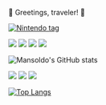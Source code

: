 📜 Greetings, traveler! 📜

[![Nintendo tag](https://img.shields.io/badge/Nintendo_Switch-E60012?style=for-the-badge&logo=nintendo-switch&logoColor=white)](https://github.com/lmansoldo)

[![](https://img.shields.io/badge/React-20232A?style=for-the-badge&logo=react&logoColor=61DAFB)](https://reactjs.org/)
[![](https://img.shields.io/badge/Vue.js-35495E?style=for-the-badge&logo=vue.js&logoColor=4FC08D)](https://vuejs.org/)
[![](https://img.shields.io/badge/Svelte-4A4A55?style=for-the-badge&logo=svelte&logoColor=FF3E00)](https://svelte.dev/)
[![](https://img.shields.io/badge/Angular-DD0031?style=for-the-badge&logo=angular&logoColor=white)](https://angular.io/)


![Mansoldo's GitHub stats](https://github-readme-stats.vercel.app/api?username=lmansoldo&show_icons=true&theme=vue-dark)

![](https://img.shields.io/badge/JavaScript-F7DF1E?style=for-the-badge&logo=javascript&logoColor=black)
![](https://img.shields.io/badge/TypeScript-007ACC?style=for-the-badge&logo=typescript&logoColor=white)
![](https://img.shields.io/badge/styled--components-DB7093?style=for-the-badge&logo=styled-components&logoColor=white)

[![Top Langs](https://github-readme-stats.vercel.app/api/top-langs/?username=lmansoldo)](https://github.com/anuraghazra/github-readme-stats)
